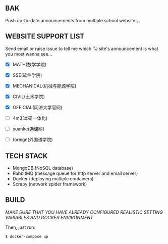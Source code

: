 BAK
-------
Push up-to-date announcements from multiple school websites.

## WEBSITE SUPPORT LIST
Send email or raise issue to tell me which TJ site's announcement is what you most wanna see... 
- [x] MATH(数学学院)
- [x] SSE(软件学院)
- [x] MECHANICAL(机械与能源学院)
- [x] CIVIL(土木学院)
- [x] OFFICIAL(同济大学官网)
- [ ] 4m3(本研一体化)
- [ ] xuanke(选课网)
- [ ] foreign(外国语学院)


## TECH STACK
- MongoDB (NoSQL database)
- RabbitMQ (message queue for http server and email server)
- Docker (deploying multiple containers)
- Scrapy (network spider framework)

## BUILD
*MAKE SURE THAT YOU HAVE ALREADY CONFIGURED REALISTIC SETTING VARIABLES AND DOCKER ENVIRONMENT*

Then, just run:
```
$ docker-compose up
```

